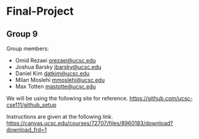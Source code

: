 # Final-Project

## Group 9

Group members:
- Omid Rezaei <orezaei@ucsc.edu>
- Joshua Barsky <jbarsky@ucsc.edu>
- Daniel Kim <datkim@ucsc.edu>
- Milan Moslehi <mmoslehi@ucsc.edu>
- Max Totten <mastotte@ucsc.edu>

We will be using the following site for reference.
https://github.com/ucsc-cse111/github_setup

Instructions are given at the following link.
https://canvas.ucsc.edu/courses/72707/files/8960183/download?download_frd=1
